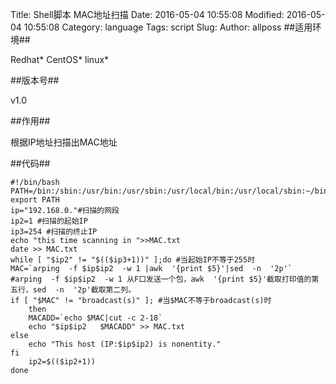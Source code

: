 Title: Shell脚本 MAC地址扫描
Date: 2016-05-04 10:55:08 
Modified: 2016-05-04 10:55:08 
Category: language
Tags: script
Slug: 
Author: allposs
##适用环境##

Redhat* CentOS* linux*

##版本号##

v1.0

##作用##

根据IP地址扫描出MAC地址


##代码##

	#!/bin/bash
	PATH=/bin:/sbin:/usr/bin:/usr/sbin:/usr/local/bin:/usr/local/sbin:~/bin
	export PATH
	ip="192.168.0."#扫描的网段
	ip2=1 #扫描的起始IP
	ip3=254 #扫描的终止IP
	echo "this time scanning in ">>MAC.txt
	date >> MAC.txt
	while [ "$ip2" != "$(($ip3+1))" ];do #当起始IP不等于255时
	MAC=`arping  -f $ip$ip2  -w 1 |awk  '{print $5}'|sed  -n  '2p'`      #arping  -f $ip$ip2  -w 1 从F口发送一个包，awk  '{print $5}'截取打印值的第五行，sed  -n  '2p'截取第二列。
	if [ "$MAC" != "broadcast(s)" ]; #当$MAC不等于broadcast(s)时
		then
		MACADD=`echo $MAC|cut -c 2-18`
		echo "$ip$ip2   $MACADD" >> MAC.txt
	else
		echo "This host (IP:$ip$ip2) is nonentity."
	fi
		ip2=$(($ip2+1))
	done
